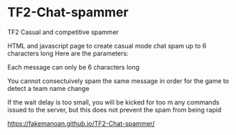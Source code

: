 # TF2-Chat-spammer
TF2 Casual and competitive spammer

HTML and javascript page to create casual mode chat spam up to 6 characters long
Here are the parameters:

Each message can only be 6 characters long

You cannot consectuively spam the same message in order for the game to detect a team name change

If the wait delay is too small, you will be kicked for too m any commands issued to the server, but this does not prevent the spam from being rapid

https://fakemanoan.github.io/TF2-Chat-spammer/
